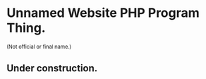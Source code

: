 # Unnamed Website PHP Program Thing.
<sub>(Not official or final name.)</sub>

## Under construction.